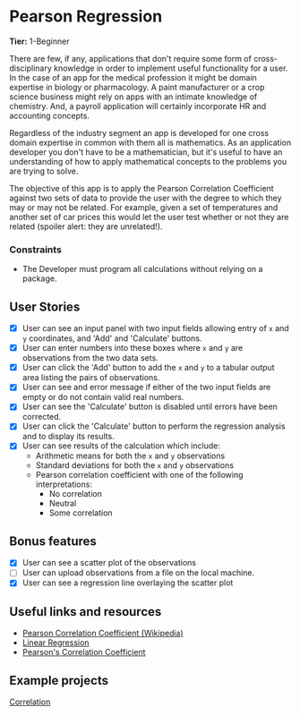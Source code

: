 # Pearson Regression

**Tier:** 1-Beginner

There are few, if any, applications that don't require some form of 
cross-disciplinary knowledge in order to implement useful functionality for
a user. In the case of an app for the medical profession it might be domain
expertise in biology or pharmacology. A paint manufacturer or a crop science
business might rely on apps with an intimate knowledge of chemistry. And, a 
payroll application will certainly incorporate HR and accounting concepts.

Regardless of the industry segment an app is developed for one cross domain
expertise in common with them all is mathematics. As an application developer
you don't have to be a mathematician, but it's useful to have an understanding
of how to apply mathematical concepts to the problems you are trying to solve.

The objective of this app is to apply the Pearson Correlation Coefficient
against two sets of data to provide the user with the degree to which they
may or may not be related. For example, given a set of temperatures and another
set of car prices this would let the user test whether or not they are related
(spoiler alert: they are unrelated!).

### Constraints

- The Developer must program all calculations without relying on a package.

## User Stories

-   [x] User can see an input panel with two input fields allowing entry of `x` 
and `y` coordinates, and 'Add' and 'Calculate' buttons.
-   [x] User can enter numbers into these boxes where `x` and `y` are observations
from the two data sets.
-   [x] User can click the 'Add' button to add the `x` and `y` to a tabular
output area listing the pairs of observations.
-   [x] User can see and error message if either of the two input fields are
empty or do not contain valid real numbers.
-   [x] User can see the 'Calculate' button is disabled until errors have been
corrected.
-   [x] User can click the 'Calculate' button to perform the regression analysis
and to display its results.
-   [x] User can see results of the calculation which include:
    - Arithmetic means for both the `x` and `y` observations
    - Standard deviations for both the `x` and `y` observations
    - Pearson correlation coefficient with one of the following interpretations:
      - No correlation
      - Neutral
      - Some correlation

## Bonus features

-   [x] User can see a scatter plot of the observations
-   [ ] User can upload observations from a file on the local machine.
-   [x] User can see a regression line overlaying the scatter plot

## Useful links and resources

- [Pearson Correlation Coefficient (Wikipedia)](https://en.wikipedia.org/wiki/Pearson_correlation_coefficient)
- [Linear Regression](https://en.wikipedia.org/wiki/Linear_regression)
- [Pearson's Correlation Coefficient](http://www.code-in-javascript.com/pearsons-correlation-coefficient-in-javascript/)

## Example projects

[Correlation](https://memory.psych.mun.ca/tech/js/correlation.shtml)